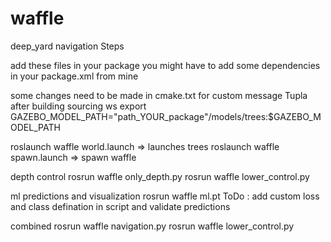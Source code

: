 # waffle
deep_yard navigation
Steps

add these files in your package
you might have to add some dependencies in your package.xml from mine

some changes need to be made in cmake.txt for custom message Tupla
after building sourcing ws
export GAZEBO_MODEL_PATH="path_YOUR_package"/models/trees:$GAZEBO_MODEL_PATH

roslaunch waffle world.launch  => launches trees
roslaunch waffle spawn.launch => spawn waffle

depth control
rosrun waffle only_depth.py
rosrun waffle lower_control.py

ml predictions and visualization
rosrun waffle ml.pt
ToDo : add custom loss and class defination in script and validate predictions

combined
rosrun waffle navigation.py
rosrun waffle lower_control.py

